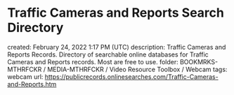 # Traffic Cameras and Reports Search Directory

created: February 24, 2022 1:17 PM (UTC)
description: Traffic Cameras and Reports Records.  Directory of searchable online databases for Traffic Cameras and Reports records. Most are free to use.
folder: BOOKMRKS-MTHRFCKR / MEDIA-MTHRFCKR / Video Resource Toolbox / Webcam
tags: webcam
url: https://publicrecords.onlinesearches.com/Traffic-Cameras-and-Reports.htm